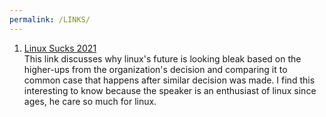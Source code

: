 ```yaml
---
permalink: /LINKS/
---
```


1.  [Linux Sucks 2021](https://youtu.be/WtJ9T_IJOPE?t=87)<br>
    This link discusses why linux's future is looking bleak based on the higher-ups from the organization's decision and comparing it to common case that happens after similar decision was made. 
    I find this interesting to know because the speaker is an enthusiast of linux since ages, he care so much for linux.
